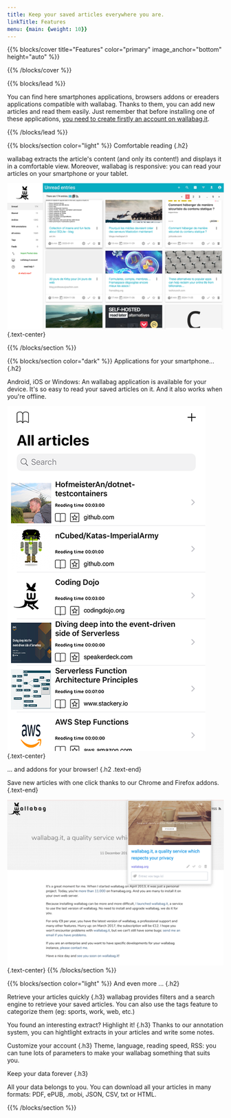 ```yaml
---
title: Keep your saved articles everywhere you are.
linkTitle: Features
menu: {main: {weight: 10}}
---
```


{{% blocks/cover title="Features" color="primary" image_anchor="bottom" height="auto" %}}

{{% /blocks/cover %}}

{{% blocks/lead %}}

You can find here smartphones applications, browsers addons or ereaders applications compatible with wallabag. Thanks to them, you can add new articles and read them easily. Just remember that before installing one of these applications, [you need to create firstly an account on wallabag.it](https://app.wallabag.it/).

{{% /blocks/lead %}}

{{% blocks/section color="light" %}}
Comfortable reading
{.h2}

wallabag extracts the article's content (and only its content!) and displays it in a comfortable view. Moreover, wallabag is responsive: you can read your articles on your smartphone or your tablet.

![Homepage of wallabag.it service](homepage.png)
{.text-center}

{{% /blocks/section %}}

{{% blocks/section color="dark" %}}
Applications for your smartphone...
{.h2}

Android, iOS or Windows: An wallabag application is available for your device. It's so easy to read your saved articles on it. And it also works when you're offline.

![iOS application for wallabag](ios.png)
{.text-center}

... and addons for your browser!
{.h2 .text-end}

Save new articles with one click thanks to our Chrome and Firefox addons.
{.text-end}

![Firefox addon for wallabag](firefox.png)
{.text-center}
{{% /blocks/section %}}

{{% blocks/section color="light" %}}
And even more ...
{.h2}

Retrieve your articles quickly
{.h3}
wallabag provides filters and a search engine to retrieve your saved articles.
You can also use the tags feature to categorize them (eg: sports, work, web, etc.)

You found an interesting extract? Highlight it!
{.h3}
Thanks to our annotation system, you can hightlight extracts in your articles and write some notes.

Customize your account
{.h3}
Theme, language, reading speed, RSS: you can tune lots of parameters to make your wallabag something that suits you.

Keep your data forever
{.h3}

All your data belongs to you. You can download all your articles in many formats: PDF, ePUB, .mobi, JSON, CSV, txt or HTML.

{{% /blocks/section %}}
